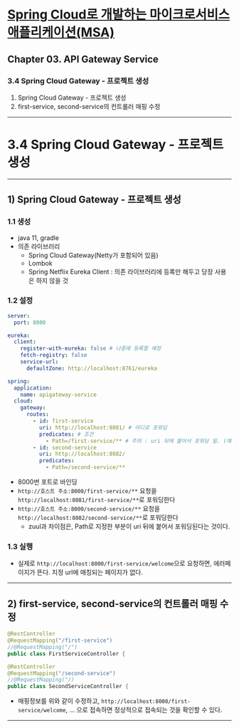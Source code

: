 # <a href = "../README.md" target="_blank">Spring Cloud로 개발하는 마이크로서비스 애플리케이션(MSA)</a>
## Chapter 03. API Gateway Service
### 3.4 Spring Cloud Gateway - 프로젝트 생성
1) Spring Cloud Gateway - 프로젝트 생성
2) first-service, second-service의 컨트롤러 매핑 수정

---

# 3.4 Spring Cloud Gateway - 프로젝트 생성

---

## 1) Spring Cloud Gateway - 프로젝트 생성

### 1.1 생성
- java 11, gradle
- 의존 라이브러리
  - Spring Cloud Gateway(Netty가 포함되어 있음)
  - Lombok
  - Spring Netflix Eureka Client : 의존 라이브러리에 등록만 해두고 당장 사용은 하지 않을 것

### 1.2 설정
```yaml
server:
  port: 8000

eureka:
  client:
    register-with-eureka: false # 나중에 등록할 예정
    fetch-registry: false
    service-url:
      defaultZone: http://localhost:8761/eureka

spring:
  application:
    name: apigateway-service
  cloud:
    gateway:
      routes:
        - id: first-service
          uri: http://localhost:8081/ # 어디로 포워딩
          predicates: # 조건
            - Path=/first-service/** # 주의 : uri 뒤에 붙어서 포워딩 됨. (예: http://localhost:8081/firstservice/** )
        - id: second-service
          uri: http://localhost:8082/
          predicates:
            - Path=/second-service/**

```
- 8000번 포트로 바인딩
- `http://호스트 주소:8000/first-service/**` 요청을 `http://localhost:8081/first-service/**`로 포워딩한다
- `http://호스트 주소:8000/second-service/**` 요청을 `http://localhost:8082/second-service/**`로 포워딩한다
  - zuul과 차이점은, Path로 지정한 부분이 uri 뒤에 붙어서 포워딩된다는 것이다.

### 1.3 실행
- 실제로 `http://localhost:8000/first-service/welcome`으로 요청하면, 에러페이지가 뜬다. 지정 url에 매칭되는 페이지가 없다.

---

## 2) first-service, second-service의 컨트롤러 매핑 수정
```java
@RestController
@RequestMapping("/first-service")
//@RequestMapping("/")
public class FirstServiceController {
```
```java
@RestController
@RequestMapping("/second-service")
//@RequestMapping("/)
public class SecondServiceController {
```
- 매핑정보를 위와 같이 수정하고, `http://localhost:8000/first-service/welcome`, ... 으로 접속하면 정상적으로
접속되는 것을 확인할 수 있다.

---
